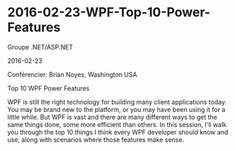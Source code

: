 # 2016-02-23-WPF-Top-10-Power-Features
Groupe .NET/ASP.NET

2016-02-23

Conférencier: Brian Noyes, Washington USA

Top 10 WPF Power Features

WPF is still the right technology for building many client applications today. You may be brand new to the platform, or you may have been using it for a little while. But WPF is vast and there are many different ways to get the same things done, some more efficient than others. In this session, I'll walk you through the top 10 things I think every WPF developer should know and use, along with scenarios where those features make sense. 
